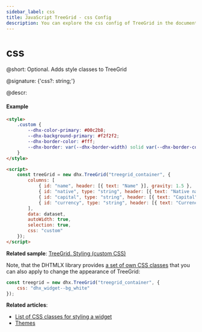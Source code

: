 ```yaml
---
sidebar_label: css
title: JavaScript TreeGrid - css Config 
description: You can explore the css config of TreeGrid in the documentation of the DHTMLX JavaScript UI library. Browse developer guides and API reference, try out code examples and live demos, and download a free 30-day evaluation version of DHTMLX Suite.
---
```


# css

@short: Optional. Adds style classes to TreeGrid

@signature: {'css?: string;'}

@descr:
#### Example

~~~html
<style>
    .custom {
        --dhx-color-primary: #00c2b8;
        --dhx-background-primary: #f2f2f2;
        --dhx-border-color: #fff;
        --dhx-border: var(--dhx-border-width) solid var(--dhx-border-color);
    }
</style>

<script>
    const treeGrid = new dhx.TreeGrid("treegrid_container", {
        columns: [
            { id: "name", header: [{ text: "Name" }], gravity: 1.5 },
            { id: "native", type: "string", header: [{ text: "Native name" }] },
            { id: "capital", type: "string", header: [{ text: "Capital" }] },
            { id: "currency", type: "string", header: [{ text: "Currency" }] }
        ],
        data: dataset,
        autoWidth: true,
        selection: true,
        css: "custom"
    });
</script>
~~~

**Related sample**: [TreeGrid. Styling (custom CSS)](https://snippet.dhtmlx.com/cpvir0od)

Note, that the DHTMLX library provides [a set of own CSS classes](helpers/base_elements.md#list-of-css-classes-for-styling-a-widget) that you can also apply to change the appearance of TreeGrid:

~~~js
const treegrid = new dhx.TreeGrid("treegrid_container", {
    css: "dhx_widget--bg_white"
});
~~~

**Related articles**: 
- [List of CSS classes for styling a widget](helpers/base_elements.md#list-of-css-classes-for-styling-a-widget)
- [Themes](themes.md)
